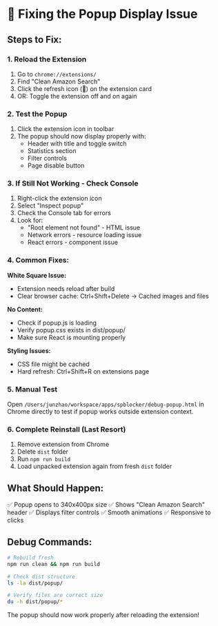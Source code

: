# 🔧 Fixing the Popup Display Issue

## Steps to Fix:

### 1. Reload the Extension
1. Go to `chrome://extensions/`
2. Find "Clean Amazon Search"
3. Click the refresh icon (🔄) on the extension card
4. OR: Toggle the extension off and on again

### 2. Test the Popup
1. Click the extension icon in toolbar
2. The popup should now display properly with:
   - Header with title and toggle switch
   - Statistics section
   - Filter controls
   - Page disable button

### 3. If Still Not Working - Check Console
1. Right-click the extension icon
2. Select "Inspect popup"
3. Check the Console tab for errors
4. Look for:
   - "Root element not found" - HTML issue
   - Network errors - resource loading issue
   - React errors - component issue

### 4. Common Fixes:

**White Square Issue:**
- Extension needs reload after build
- Clear browser cache: Ctrl+Shift+Delete → Cached images and files

**No Content:**
- Check if popup.js is loading
- Verify popup.css exists in dist/popup/
- Make sure React is mounting properly

**Styling Issues:**
- CSS file might be cached
- Hard refresh: Ctrl+Shift+R on extensions page

### 5. Manual Test
Open `/Users/junzhao/workspace/apps/spblocker/debug-popup.html` in Chrome directly to test if popup works outside extension context.

### 6. Complete Reinstall (Last Resort)
1. Remove extension from Chrome
2. Delete `dist` folder
3. Run `npm run build`
4. Load unpacked extension again from fresh `dist` folder

## What Should Happen:
✅ Popup opens to 340x400px size
✅ Shows "Clean Amazon Search" header
✅ Displays filter controls
✅ Smooth animations
✅ Responsive to clicks

## Debug Commands:
```bash
# Rebuild fresh
npm run clean && npm run build

# Check dist structure
ls -la dist/popup/

# Verify files are correct size
du -h dist/popup/*
```

The popup should now work properly after reloading the extension!